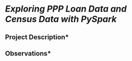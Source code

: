 # _**Exploring PPP Loan Data and Census Data with PySpark**_


## **Project Description***


## **Observations***
